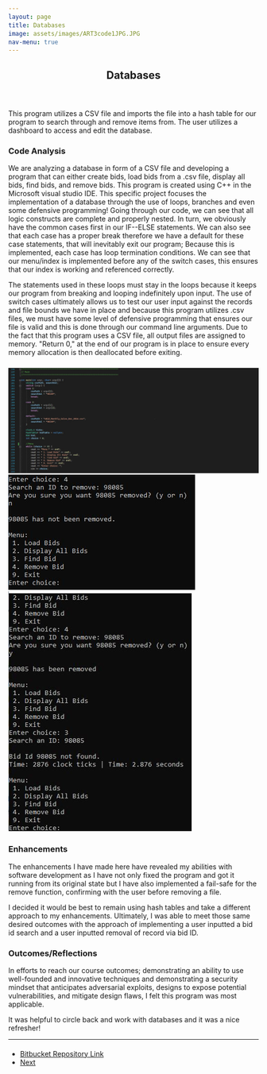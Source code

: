 ```yaml
---
layout: page
title: Databases
image: assets/images/ART3code1JPG.JPG
nav-menu: true
---
```


<!-- Main -->
<div id="main" class="alt">

<!-- One -->
<section id="one">
	<div class="inner">
		<header class="major">
			<h1>Databases</h1>
		</header>

<!-- Content -->
<h2 id="content"></h2>
<p>This program utilizes a CSV file and imports the file into a hash table for our program to search through and remove items from. The user utilizes a dashboard to access and edit the database.</p>
<div class="row">
	<div class="6u 12u$(small)">
		<h3>Code Analysis</h3>
<p>We are analyzing a database in form of a CSV file and developing a program that can either create bids, load bids from a .csv file, display all bids, find bids, and remove bids. This program is created using C++ in the Microsoft visual studio IDE. This specific project focuses the implementation of a database through the use of loops, branches and even some defensive programming! Going through our code, we can see that all logic constructs are complete and properly nested. In turn, we obviously have the common cases first in our IF--ELSE statements. We can also see that each case has a proper break therefore we have a default for these case statements, that will inevitably exit our program; Because this is implemented, each case has loop termination conditions.  We can see that our menu/index is implemented before any of the switch cases, this ensures that our index is working and referenced correctly.</p>
<p>The statements used in these loops must stay in the loops because it keeps our program from breaking and looping indefinitely upon input. The use of switch cases ultimately allows us to test our user input against the records and file bounds we have in place and because this program utilizes .csv files, we must have some level of defensive programming that ensures our file is valid and this is done through our command line arguments. Due to the fact that this program uses a CSV file, all output files are assigned to memory. "Return 0," at the end of our program is in place to ensure every memory allocation is then deallocated before exiting.</p>
</div>
	<div class="6u$ 12u$(small)">
		<h3></h3>
<div class="12u$ 12u$(medium)"><span class="image fit"><img src="assets/images/ART3code5main.JPG" alt="" /></span></div>
<div class="12u$ 12u$(medium)"><span class="image fit"><img src="assets/images/ART3term5.JPG" alt="" /></span></div>
<div class="12u$ 12u$(medium)"><span class="image fit"><img src="assets/images/ART3term6.JPG" alt="" /></span></div>
	</div>
	<!-- Break -->
	<div class="6u 12u$(small)">
		<h3>Enhancements</h3>
		<p> The enhancements I have made here have revealed my abilities with software development as I have not only fixed the program and got it running from its original state but I have also implemented a fail-safe for the remove function, confirming with the user before removing a file.

I decided it would be best to remain using hash tables and take a different approach to my enhancements. Ultimately, I was able to meet those same desired outcomes with the approach of implementing a user inputted a bid id search and a user inputted removal of record via bid ID.
</p>
	</div>
	<div class="6u 12u$(small)">
		<h3>Outcomes/Reflections</h3>
		<p>In efforts to reach our course outcomes; demonstrating an ability to use well-founded and innovative techniques and demonstrating a security mindset that anticipates adversarial exploits, designs to expose potential vulnerabilities, and mitigate design flaws, I felt this program was most applicable.

It was helpful to circle back and work with databases and it was a nice refresher!
</p>
       </div>
</div>

<hr class="major" />
		
<!-- Buttons -->
<h4></h4>
<ul class="actions vertical">
	<li><a href="https://bitbucket.org/xanderbell/cs499_art3/src/master/" class="button fit">Bitbucket Repository Link</a></li>
	<li><a href="https://xander325.github.io/xanderbell.github.io/artifact_two.html" class="button special fit">Next</a></li>
	</ul>
</div>
